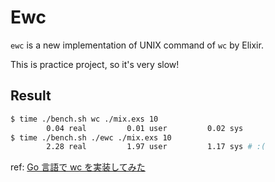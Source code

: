 # Ewc

`ewc` is a new implementation of UNIX command of `wc` by Elixir.

This is practice project, so it's very slow!

## Result

```bash
$ time ./bench.sh wc ./mix.exs 10
        0.04 real         0.01 user         0.02 sys
$ time ./bench.sh ./ewc ./mix.exs 10
        2.28 real         1.97 user         1.17 sys # :(
```

ref: [Go 言語で wc を実装してみた](http://takatoshiono.hatenablog.com/entry/2016/09/22/024605)
